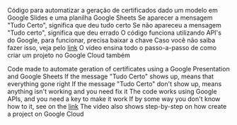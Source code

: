 Código para automatizar a geração de certificados dado um modelo em Google Slides e uma planilha Google Sheets
Se aparecer a mensagem "Tudo Certo", significa que deu tudo certo
Se não apareceu a mensagem "Tudo certo", significa que deu errado
O código funciona utilizando API's do Google, para funcionar, precisa baixar a chave
Caso você não saiba fazer isso, veja pelo [link]([url](https://www.youtube.com/watch?v=pHhIICVcI6s))
O vídeo ensina todo o passo-a-passo de como criar um projeto no Google Cloud também


Code made to automate geration of certificates using a Google Presentation and Google Sheets
If the message "Tudo Certo" shows up, means that everything gone right
If the message "Tudo Certo" don't show up, means anything isn't working and you need fix it
The code works using Google APIs, and you need a key to make it work
If by some way you don't know how to it, see on the [link]([url](https://www.youtube.com/watch?v=pHhIICVcI6s))
The video also shows step-by-step on how create a project on Google Cloud
